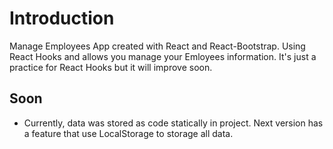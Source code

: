 # Introduction

Manage Employees App created with React and React-Bootstrap. Using React Hooks and allows you manage your Emloyees information. It's just a practice for React Hooks but it will improve soon.

## Soon

- Currently, data was stored as code statically in project. Next version has a feature that use LocalStorage to storage all data.
